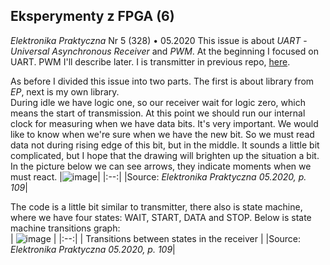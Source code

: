 ## Eksperymenty z FPGA (6)
*Elektronika Praktyczna* Nr 5 (328) • 05.2020
This issue is about *UART* - *Universal Asynchronous Receiver* and *PWM*. At the
beginning I focused on UART. PWM I'll describe later. I is transmitter in 
previous repo, 
[here](https://github.com/mozerpol/NotesFromLearning/tree/master/ExperimentsWithFPGA/4).

As before I divided this issue into two parts. The first is about library from
*EP*, next is my own library. <br/>
During idle we have logic one, so our receiver wait for logic zero, which means
the start of transmission. At this point we should run our internal clock for
measuring when we have data bits. It's very important. We would like to know
when we're sure when we have the new bit. So we must read data not during rising
edge of this bit, but in the middle. It sounds a little bit complicated, but I
hope that the drawing will brighten up the situation a bit. In the picture below
we can see arrows, they indicate moments when we must react.
|![image](https://user-images.githubusercontent.com/43972902/141997910-4e16bcab-04e6-4e65-b6a8-b786e614704d.png)|
|:--:|
|Source: *Elektronika Praktyczna 05.2020, p. 109*|

The code is a little bit similar to transmitter, there also is state machine,
where we have four states: WAIT, START, DATA and STOP. Below is state machine
transitions graph: <br/>
| ![image](https://user-images.githubusercontent.com/43972902/142005062-7a2bbc81-b1cb-4a9e-9a69-7d3002f82f59.png) |
|:--:|
| Transitions between states in the receiver |
|Source: *Elektronika Praktyczna 05.2020, p. 109*|


